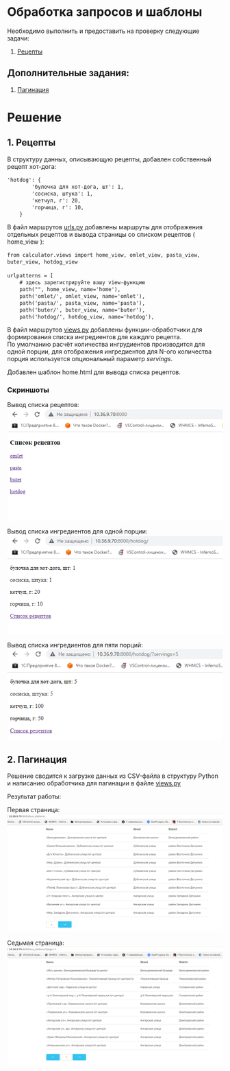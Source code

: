 # Обработка запросов и шаблоны

Необходимо выполнить и предоставить на проверку следующие задачи:

1. [Рецепты](./recipes)

## Дополнительные задания:

1. [Пагинация](./pagination)


# Решение  

## 1. Рецепты

В структуру данных, описывающую рецепты, добавлен собственный рецепт хот-дога:  
```
'hotdog': {
        'булочка для хот-дога, шт': 1,
        'сосиска, штука': 1,
        'кетчуп, г': 20,
        'горчица, г': 10,
    }
```

В файл маршрутов  [urls.py](./recipes/recipes/urls.py) добавлены маршруты для отображения отдельных рецептов и вывода страницы со списком рецептов ( home_view ):  
```
from calculator.views import home_view, omlet_view, pasta_view, buter_view, hotdog_view

urlpatterns = [
    # здесь зарегистрируйте вашу view-функцию
    path("", home_view, name='home'),
    path('omlet/', omlet_view, name='omlet'),
    path('pasta/', pasta_view, name='pasta'),
    path('buter/', buter_view, name='buter'),
    path('hotdog/', hotdog_view, name='hotdog'),

```

В файл маршрутов  [views.py](./recipes/calculator/views.py) добавлены функции-обработчики для формирования списка ингредиентов для каждлго рецепта.  
По умолчанию расчёт количества ингрудиентов производится для одной порции,  для отображения ингредиентов для N-ого количества порция используется опциональный параметр *servings*. 

Добавлен шаблон home.html для вывода списка рецептов.  

### Скриншоты  

Вывод списка рецептов:  
![Список рецептов](./recipes/images/recipe1.png)  
  
Вывод списка ингредиентов для одной порции:  
![Список рецептов](./recipes/images/recipe2.png)  
  
Вывод списка ингредиентов для пяти порций:  
![Список рецептов](./recipes/images/recipe3.png)


## 2. Пагинация  

Решение сводится к загрузке данных из CSV-файла в структуру Python и написанию обработчика для пагинации в файле [views.py](./pagination/stations/views.py)  

Результат работы:  

Первая страница:  
![Первая страница](./pagination/images/pagination_1.png)  
  
Седьмая страница:  
![Седьмая страница](./pagination/images/pagination_2.png)  
